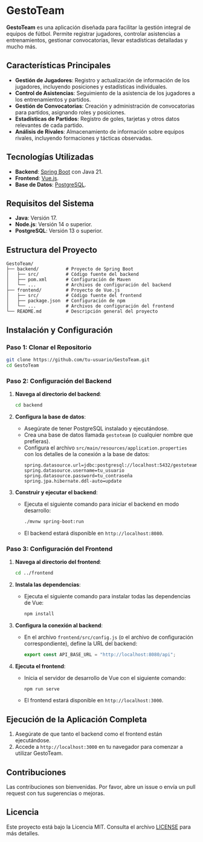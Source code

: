 
# GestoTeam

**GestoTeam** es una aplicación diseñada para facilitar la gestión integral de equipos de fútbol. Permite registrar jugadores, controlar asistencias a entrenamientos, gestionar convocatorias, llevar estadísticas detalladas y mucho más.

## Características Principales

- **Gestión de Jugadores**: Registro y actualización de información de los jugadores, incluyendo posiciones y estadísticas individuales.
- **Control de Asistencias**: Seguimiento de la asistencia de los jugadores a los entrenamientos y partidos.
- **Gestión de Convocatorias**: Creación y administración de convocatorias para partidos, asignando roles y posiciones.
- **Estadísticas de Partidos**: Registro de goles, tarjetas y otros datos relevantes de cada partido.
- **Análisis de Rivales**: Almacenamiento de información sobre equipos rivales, incluyendo formaciones y tácticas observadas.

## Tecnologías Utilizadas

- **Backend**: [Spring Boot](https://spring.io/projects/spring-boot) con Java 21.
- **Frontend**: [Vue.js](https://vuejs.org/).
- **Base de Datos**: [PostgreSQL](https://www.postgresql.org/).

## Requisitos del Sistema

- **Java**: Versión 17.
- **Node.js**: Versión 14 o superior.
- **PostgreSQL**: Versión 13 o superior.

## Estructura del Proyecto

```
GestoTeam/
├── backend/          # Proyecto de Spring Boot
│   ├── src/          # Código fuente del backend
│   ├── pom.xml       # Configuración de Maven
│   └── ...           # Archivos de configuración del backend
├── frontend/         # Proyecto de Vue.js
│   ├── src/          # Código fuente del frontend
│   ├── package.json  # Configuración de npm
│   └── ...           # Archivos de configuración del frontend
└── README.md         # Descripción general del proyecto
```

## Instalación y Configuración

### Paso 1: Clonar el Repositorio

```bash
git clone https://github.com/tu-usuario/GestoTeam.git
cd GestoTeam
```

### Paso 2: Configuración del Backend

1. **Navega al directorio del backend**:
   ```bash
   cd backend
   ```

2. **Configura la base de datos**:
   - Asegúrate de tener PostgreSQL instalado y ejecutándose.
   - Crea una base de datos llamada `gestoteam` (o cualquier nombre que prefieras).
   - Configura el archivo `src/main/resources/application.properties` con los detalles de la conexión a la base de datos:
     ```properties
     spring.datasource.url=jdbc:postgresql://localhost:5432/gestoteam
     spring.datasource.username=tu_usuario
     spring.datasource.password=tu_contraseña
     spring.jpa.hibernate.ddl-auto=update
     ```

3. **Construir y ejecutar el backend**:
   - Ejecuta el siguiente comando para iniciar el backend en modo desarrollo:
     ```bash
     ./mvnw spring-boot:run
     ```
   - El backend estará disponible en `http://localhost:8080`.

### Paso 3: Configuración del Frontend

1. **Navega al directorio del frontend**:
   ```bash
   cd ../frontend
   ```

2. **Instala las dependencias**:
   - Ejecuta el siguiente comando para instalar todas las dependencias de Vue:
     ```bash
     npm install
     ```

3. **Configura la conexión al backend**:
   - En el archivo `frontend/src/config.js` (o el archivo de configuración correspondiente), define la URL del backend:
     ```javascript
     export const API_BASE_URL = "http://localhost:8080/api";
     ```

4. **Ejecuta el frontend**:
   - Inicia el servidor de desarrollo de Vue con el siguiente comando:
     ```bash
     npm run serve
     ```
   - El frontend estará disponible en `http://localhost:3000`.

## Ejecución de la Aplicación Completa

1. Asegúrate de que tanto el backend como el frontend están ejecutándose.
2. Accede a `http://localhost:3000` en tu navegador para comenzar a utilizar GestoTeam.

## Contribuciones

Las contribuciones son bienvenidas. Por favor, abre un issue o envía un pull request con tus sugerencias o mejoras.

## Licencia

Este proyecto está bajo la Licencia MIT. Consulta el archivo [LICENSE](LICENSE) para más detalles.

